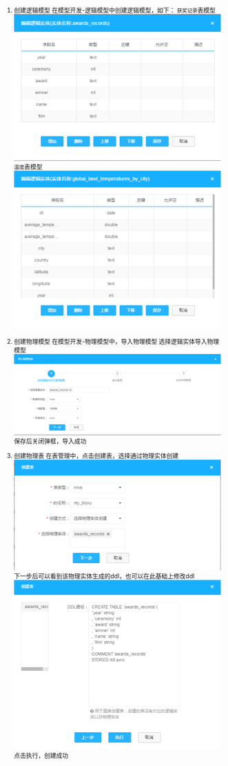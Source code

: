 1. 创建逻辑模型
在模型开发-逻辑模型中创建逻辑模型，如下：
`获奖记录`表模型
![新建逻辑实体](../../docs/imags/erModel/erLogical.png)
`温度`表模型
![新建逻辑实体](../../docs/imags/erModel/erLogical2.png)

1. 创建物理模型
在模型开发-物理模型中，导入物理模型
选择逻辑实体导入物理模型
![导入物理实体](../../docs/imags/erModel/erPhysical.png)
保存后关闭弹框，导入成功

3. 创建物理表
在表管理中，点击创建表，选择通过物理实体创建
![创建物理表](../../docs/imags/erModel/tableCreate.png)
下一步后可以看到该物理实体生成的ddl，也可以在此基础上修改ddl
![创建物理表](../../docs/imags/erModel/tableCreate2.png)
点击执行，创建成功

